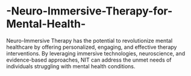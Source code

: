 # -Neuro-Immersive-Therapy-for-Mental-Health-
Neuro-Immersive Therapy has the potential to revolutionize mental healthcare by offering personalized, engaging, and effective therapy interventions. By leveraging immersive technologies, neuroscience, and evidence-based approaches, NIT can address the unmet needs of individuals struggling with mental health conditions.
